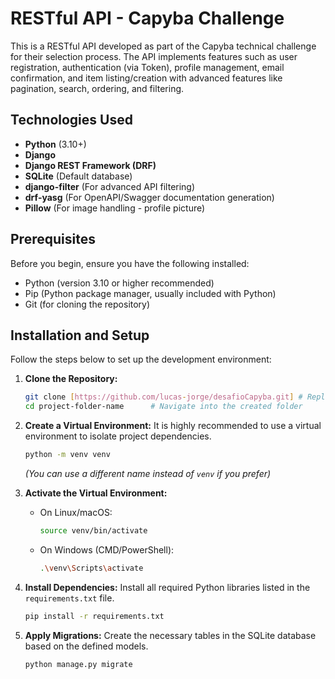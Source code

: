 # RESTful API - Capyba Challenge

This is a RESTful API developed as part of the Capyba technical challenge for their selection process. The API implements features such as user registration, authentication (via Token), profile management, email confirmation, and item listing/creation with advanced features like pagination, search, ordering, and filtering.

## Technologies Used

* **Python** (3.10+)
* **Django**
* **Django REST Framework (DRF)**
* **SQLite** (Default database)
* **django-filter** (For advanced API filtering)
* **drf-yasg** (For OpenAPI/Swagger documentation generation)
* **Pillow** (For image handling - profile picture)

## Prerequisites

Before you begin, ensure you have the following installed:

* Python (version 3.10 or higher recommended)
* Pip (Python package manager, usually included with Python)
* Git (for cloning the repository)

## Installation and Setup

Follow the steps below to set up the development environment:

1.  **Clone the Repository:**
    ```bash
    git clone [https://github.com/lucas-jorge/desafioCapyba.git] # Replace with your repository URL
    cd project-folder-name      # Navigate into the created folder
    ```

2.  **Create a Virtual Environment:**
    It is highly recommended to use a virtual environment to isolate project dependencies.
    ```bash
    python -m venv venv
    ```
    *(You can use a different name instead of `venv` if you prefer)*

3.  **Activate the Virtual Environment:**
    * On Linux/macOS:
        ```bash
        source venv/bin/activate
        ```
    * On Windows (CMD/PowerShell):
        ```bash
        .\venv\Scripts\activate
        ```

4.  **Install Dependencies:**
    Install all required Python libraries listed in the `requirements.txt` file.
    ```bash
    pip install -r requirements.txt
    ```

5.  **Apply Migrations:**
    Create the necessary tables in the SQLite database based on the defined models.
    ```bash
    python manage.py migrate
    ```